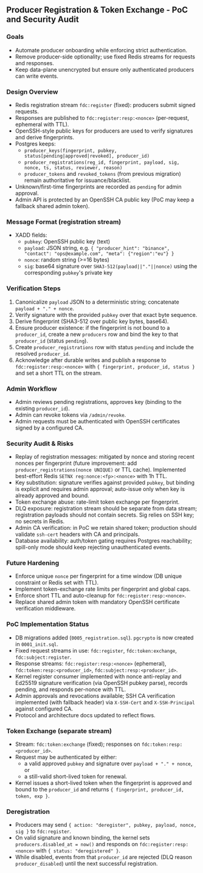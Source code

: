 ## Producer Registration & Token Exchange - PoC and Security Audit

### Goals
- Automate producer onboarding while enforcing strict authentication.
- Remove producer-side optionality; use fixed Redis streams for requests and responses.
- Keep data-plane unencrypted but ensure only authenticated producers can write events.

### Design Overview
- Redis registration stream `fdc:register` (fixed): producers submit signed requests.
- Responses are published to `fdc:register:resp:<nonce>` (per-request, ephemeral with TTL).
- OpenSSH-style public keys for producers are used to verify signatures and derive fingerprints.
- Postgres keeps:
  - `producer_keys(fingerprint, pubkey, status[pending|approved|revoked], producer_id)`
  - `producer_registrations(reg_id, fingerprint, payload, sig, nonce, ts, status, reviewer, reason)`
  - `producer_tokens` and `revoked_tokens` (from previous migration) remain authoritative for issuance/blacklist.
- Unknown/first-time fingerprints are recorded as `pending` for admin approval.
- Admin API is protected by an OpenSSH CA public key (PoC may keep a fallback shared admin token).

### Message Format (registration stream)
- XADD fields:
  - `pubkey`: OpenSSH public key (text)
  - `payload`: JSON string, e.g. `{ "producer_hint": "binance", "contact": "ops@example.com", "meta": {"region":"eu"} }`
  - `nonce`: random string (>=16 bytes)
  - `sig`: base64 signature over `SHA3-512(payload||"."||nonce)` using the corresponding `pubkey`'s private key

### Verification Steps
1. Canonicalize `payload` JSON to a deterministic string; concatenate `payload + "." + nonce`.
2. Verify signature with the provided `pubkey` over that exact byte sequence.
3. Derive fingerprint (SHA3-512 over public key bytes, base64).
4. Ensure producer existence: if the fingerprint is not bound to a `producer_id`, create a new `producers` row and bind the key to that `producer_id` (status `pending`).
5. Create `producer_registrations` row with status `pending` and include the resolved `producer_id`.
6. Acknowledge after durable writes and publish a response to `fdc:register:resp:<nonce>` with `{ fingerprint, producer_id, status }` and set a short TTL on the stream.

### Admin Workflow
- Admin reviews pending registrations, approves key (binding to the existing `producer_id`).
- Admin can revoke tokens via `/admin/revoke`.
- Admin requests must be authenticated with OpenSSH certificates signed by a configured CA.

### Security Audit & Risks
- Replay of registration messages: mitigated by nonce and storing recent nonces per fingerprint (future improvement: add `producer_registrations(nonce UNIQUE)` or TTL cache). Implemented best-effort Redis `SETNX reg:nonce:<fp>:<nonce>` with 1h TTL.
- Key substitution: signature verifies against provided `pubkey`, but binding is explicit and requires admin approval; auto-issue only when key is already approved and bound.
- Token exchange abuse: rate-limit token exchange per fingerprint.
- DLQ exposure: registration stream should be separate from data stream; registration payloads should not contain secrets. Sig relies on SSH key; no secrets in Redis.
- Admin CA verification: in PoC we retain shared token; production should validate `ssh-cert` headers with CA and principals.
- Database availability: auth/token gating requires Postgres reachability; spill-only mode should keep rejecting unauthenticated events.

### Future Hardening
- Enforce unique `nonce` per fingerprint for a time window (DB unique constraint or Redis set with TTL).
- Implement token-exchange rate limits per fingerprint and global caps.
- Enforce short TTL and auto-cleanup for `fdc:register:resp:<nonce>`.
- Replace shared admin token with mandatory OpenSSH certificate verification middleware.

### PoC Implementation Status
- DB migrations added (`0005_registration.sql`). `pgcrypto` is now created in `0001_init.sql`.
- Fixed request streams in use: `fdc:register`, `fdc:token:exchange`, `fdc:subject:register`.
- Response streams: `fdc:register:resp:<nonce>` (ephemeral), `fdc:token:resp:<producer_id>`, `fdc:subject:resp:<producer_id>`.
- Kernel register consumer implemented with nonce anti-replay and Ed25519 signature verification (via OpenSSH pubkey parse), records pending, and responds per-nonce with TTL.
- Admin approvals and revocations available; SSH CA verification implemented (with fallback header) via `X-SSH-Cert` and `X-SSH-Principal` against configured CA.
- Protocol and architecture docs updated to reflect flows.

### Token Exchange (separate stream)
- Stream: `fdc:token:exchange` (fixed); responses on `fdc:token:resp:<producer_id>`.
- Request may be authenticated by either:
  - a valid approved `pubkey` and signature over `payload + "." + nonce`, or
  - a still-valid short-lived token for renewal.
- Kernel issues a short-lived token when the fingerprint is approved and bound to the `producer_id` and returns `{ fingerprint, producer_id, token, exp }`.

### Deregistration
- Producers may send `{ action: "deregister", pubkey, payload, nonce, sig }` to `fdc:register`.
- On valid signature and known binding, the kernel sets `producers.disabled_at = now()` and responds on `fdc:register:resp:<nonce>` with `{ status: "deregistered" }`.
- While disabled, events from that `producer_id` are rejected (DLQ reason `producer_disabled`) until the next successful registration.

